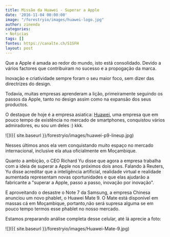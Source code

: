 ```yaml
---
title: Missão da Huawei - Superar a Apple
date: '2016-11-04 00:00:00'
image: "/forestryio/images/huawei-logo.jpg"
author: zinenda
categories:
- Noticias
tags: []
fontes: https://canalte.ch/S1SFH
layout: post
---
```

Que a Apple é amada ao redor do mundo, isto está consolidado. Devido a vários factores que contribuiram no sucesso e a propogação da marca.

Inovação e criatividade sempre foram o seu maior foco, sem dizer das directrizes do design.

Todavia, muitas empresas aprenderam a lição, primeiramente seguindo os passos da Apple, tanto no design assim como na expansão dos seus productos.

O destaque de hoje é a empresa asiatica: [Huawei](http://www.huawei.com/pt/), uma empresa que em pouco tempo de existência no mercado de smartphones, conquistou vários admiradores, eu sou um deles :) kkk.

![]({{ site.baseurl }}/forestryio/images/huawei-p9-lineup.jpg)

Nesses últimos anos ela vem conquistando muito espaço no mercado internacional, inclusive ela atua oficialmente em Moçambique.

Quanto a ambição, o CEO Richard Yu disse que agora a empresa trabalha com a ideia de superar a Apple nos próximos dois anos. Falando à Reuters, Yu disse acreditar que a inteligência artificial, realidade virtual e realidade aumentada representam novas oportunidades e que elas ajudarão a fabricante a "superar a Apple, passo a passo, inovação por inovação".

E aproveitando o desastre o Note 7 da Samsung, a empresa Chinesa anunciou um novo phablet, o Huawei Mate 9\. O Mate está disponível em massas cá em Moçambique, portanto,não será supresa alguma se em pouco tempo termos esse phablet no nosso mercado.

Estamos preparando análise completa desse celular, até lá aprecie a foto:

![]({{ site.baseurl }}/forestryio/images/Huawei-Mate-9.jpg)